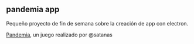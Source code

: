 ## pandemia app

Pequeño proyecto de fin de semana sobre la creación de app con electron.

<a href="https://github.com/satanas/pandemia">Pandemia</a>, un juego realizado por @satanas